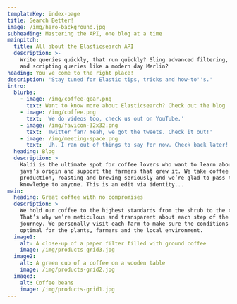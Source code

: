 ```yaml
---
templateKey: index-page
title: Search Better!
image: /img/hero-background.jpg
subheading: Mastering the API, one blog at a time
mainpitch:
  title: All about the Elasticsearch API
  description: >-
    Write queries quickly, that run quickly? Sling advanced filtering, aggregation,
    and scripting queries like a modern day Merlin? 
heading: You've come to the right place!
description: 'Stay tuned for Elastic tips, tricks and how-to''s.'
intro:
  blurbs:
    - image: /img/coffee-gear.png
      text: Want to know more about Elasticsearch? Check out the blog
    - image: /img/coffee.png
      text: 'We do videos too, check us out on YouTube.'
    - image: /img/favicon-32x32.png
      text: 'Twitter fan? Yeah, we got the tweets. Check it out!'
    - image: /img/meeting-space.png
      text: 'Uh, I ran out of things to say for now. Check back later!'
  heading: Blog
  description: >
    Kaldi is the ultimate spot for coffee lovers who want to learn about their
    java’s origin and support the farmers that grew it. We take coffee
    production, roasting and brewing seriously and we’re glad to pass that
    knowledge to anyone. This is an edit via identity...
main:
  heading: Great coffee with no compromises
  description: >
    We hold our coffee to the highest standards from the shrub to the cup.
    That’s why we’re meticulous and transparent about each step of the coffee’s
    journey. We personally visit each farm to make sure the conditions are
    optimal for the plants, farmers and the local environment.
  image1:
    alt: A close-up of a paper filter filled with ground coffee
    image: /img/products-grid3.jpg
  image2:
    alt: A green cup of a coffee on a wooden table
    image: /img/products-grid2.jpg
  image3:
    alt: Coffee beans
    image: /img/products-grid1.jpg
---
```


